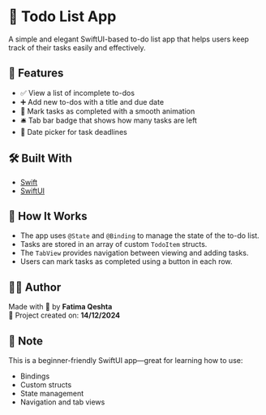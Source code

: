 # 📝 Todo List App

A simple and elegant SwiftUI-based to-do list app that helps users keep track of their tasks easily and effectively.

## 🚀 Features

- ✅ View a list of incomplete to-dos
- ➕ Add new to-dos with a title and due date
- 🎯 Mark tasks as completed with a smooth animation
- 🛎 Tab bar badge that shows how many tasks are left
- 📆 Date picker for task deadlines


## 🛠 Built With

- [Swift](https://developer.apple.com/swift/)
- [SwiftUI](https://developer.apple.com/xcode/swiftui/)

## 🧠 How It Works

- The app uses `@State` and `@Binding` to manage the state of the to-do list.
- Tasks are stored in an array of custom `TodoItem` structs.
- The `TabView` provides navigation between viewing and adding tasks.
- Users can mark tasks as completed using a button in each row.

## 👩‍💻 Author

Made with 💚 by **Fatima Qeshta**  
📆 Project created on: **14/12/2024**

## 📌 Note

This is a beginner-friendly SwiftUI app—great for learning how to use:
- Bindings
- Custom structs
- State management
- Navigation and tab views
